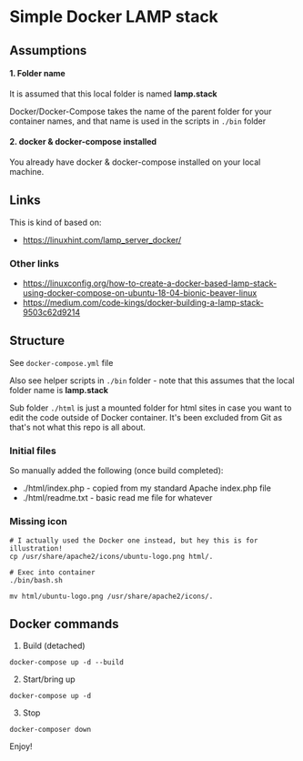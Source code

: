 # Simple Docker LAMP stack

## Assumptions

#### 1. Folder name

It is assumed that this local folder is named **lamp.stack** 

Docker/Docker-Compose takes the name of the parent folder for your container names, and that name is used in the scripts in `./bin` folder

#### 2. docker & docker-compose installed

You already have docker & docker-compose installed on your local machine.
 
## Links

This is kind of based on:

* https://linuxhint.com/lamp_server_docker/

### Other links

* https://linuxconfig.org/how-to-create-a-docker-based-lamp-stack-using-docker-compose-on-ubuntu-18-04-bionic-beaver-linux
* https://medium.com/code-kings/docker-building-a-lamp-stack-9503c62d9214

## Structure

See `docker-compose.yml` file

Also see helper scripts in `./bin` folder - note that this assumes that the local folder name is **lamp.stack**

Sub folder `./html` is just a mounted folder for html sites in case you want to edit the code outside of Docker container. It's been excluded from Git as that's not what this repo is all about.

### Initial files

So manually added the following (once build completed):

* ./html/index.php - copied from my standard Apache index.php file
* ./html/readme.txt - basic read me file for whatever

### Missing icon

```
# I actually used the Docker one instead, but hey this is for illustration!
cp /usr/share/apache2/icons/ubuntu-logo.png html/.

# Exec into container
./bin/bash.sh

mv html/ubuntu-logo.png /usr/share/apache2/icons/.
```

## Docker commands

1. Build (detached)
```
docker-compose up -d --build
```

2. Start/bring up
```
docker-compose up -d
```

3. Stop

```
docker-composer down
```

Enjoy!

